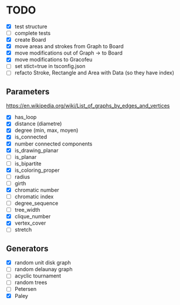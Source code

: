 # TODO

- [X] test structure
- [ ] complete tests
- [X] create Board
- [X] move areas and strokes from Graph to Board
- [X] move modifications out of Graph -> to Board
- [X] move modifications to Gracofeu
- [ ] set stict=true in tsconfig.json
- [ ] refacto Stroke, Rectangle and Area with Data (so they have index)

## Parameters

<https://en.wikipedia.org/wiki/List_of_graphs_by_edges_and_vertices>

- [X] has_loop
- [X] distance (diametre)
- [X] degree (min, max, moyen)
- [X] is_connected
- [X] number connected components
- [X] is_drawing_planar
- [ ] is_planar
- [ ] is_bipartite
- [X] is_coloring_proper
- [ ] radius
- [ ] girth
- [X] chromatic number
- [ ] chromatic index
- [ ] degree_sequence
- [ ] tree_width
- [X] clique_number
- [X] vertex_cover
- [ ] stretch

## Generators

- [X] random unit disk graph
- [ ] random delaunay graph
- [ ] acyclic tournament
- [ ] random trees
- [ ] Petersen
- [X] Paley
